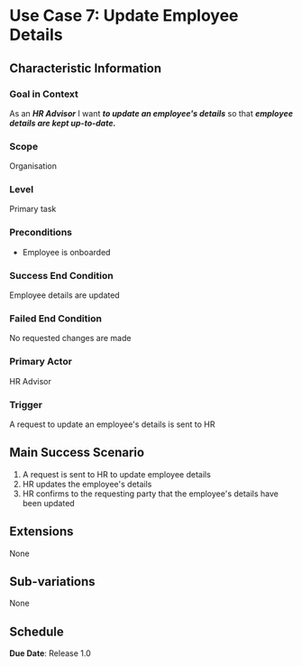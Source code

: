 # Use Case 7: Update Employee Details

## Characteristic Information

### Goal in Context
As an ***HR Advisor*** I want ***to update an employee's details*** so that ***employee details are kept up-to-date.***

### Scope
Organisation

### Level
Primary task

### Preconditions
- Employee is onboarded

### Success End Condition
Employee details are updated

### Failed End Condition
No requested changes are made

### Primary Actor
HR Advisor

### Trigger
A request to update an employee's details is sent to HR

## Main Success Scenario
1. A request is sent to HR to update employee details
2. HR updates the employee's details
3. HR confirms to the requesting party that the employee's details have been updated

## Extensions
None

## Sub-variations
None

## Schedule
**Due Date**: Release 1.0
